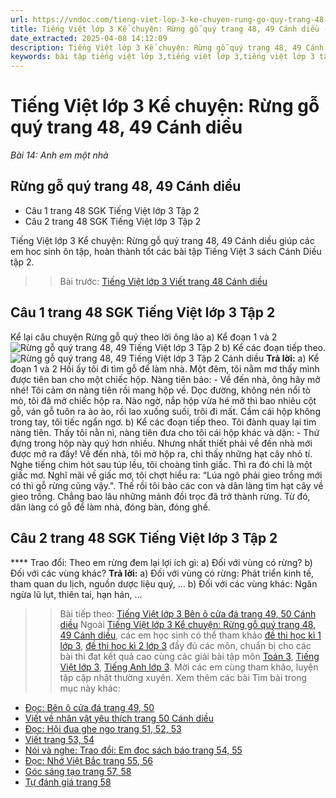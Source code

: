 ```yaml
---
url: https://vndoc.com/tieng-viet-lop-3-ke-chuyen-rung-go-quy-trang-48-49-canh-dieu-285457
title: Tiếng Việt lớp 3 Kể chuyện: Rừng gỗ quý trang 48, 49 Cánh diều - Bài 14: Anh em một nhà - VnDoc.com
date_extracted: 2025-04-08 14:12:09
description: Tiếng Việt lớp 3 Kể chuyện: Rừng gỗ quý trang 48, 49 Cánh diều giúp các em học sinh ôn tập, củng cố kiến thức môn Tiếng Việt lớp 3. Mời các em cùng tham khảo.
keywords: bài tập tiếng việt lớp 3,tiếng việt lớp 3,tiếng việt lớp 3 tập 2,bài tập tiếng việt lớp 3 tập 2,tiếng việt 3 tập 2,tiếng việt lớp 3 cánh diều,tiếng việt 3 cánh diều,tiếng việt lớp 3 tập 2 cánh diều,tiếng việt lớp 3 cd,tiếng việt 3 cánh diều tập 2,Rừng gỗ quý trang 48 tập 2,soạn bài Rừng gỗ quý trang 48 cánh diều,soạn bài Rừng gỗ quý trang 48
---
```


# Tiếng Việt lớp 3 Kể chuyện: Rừng gỗ quý trang 48, 49 Cánh diều
 _Bài 14: Anh em một nhà_
## Rừng gỗ quý trang 48, 49 Cánh diều
  * Câu 1 trang 48 SGK Tiếng Việt lớp 3 Tập 2
  * Câu 2 trang 48 SGK Tiếng Việt lớp 3 Tập 2

Tiếng Việt lớp 3 Kể chuyện: Rừng gỗ quý trang 48, 49 Cánh diều giúp các em hoc sinh ôn tập, hoàn thành tốt các bài tập Tiếng Việt 3 sách Cánh Diều tập 2.
>> Bài trước: [Tiếng Việt lớp 3 Viết trang 48 Cánh diều](<https://vndoc.com/tieng-viet-lop-3-viet-trang-48-canh-dieu-285454>)
## **Câu 1 trang 48 SGK Tiếng Việt lớp 3 Tập 2**
Kể lại câu chuyện Rừng gỗ quý theo lời ông lão
a\) Kể đoạn 1 và 2
![Rừng gỗ quý trang 48, 49 Tiếng Việt lớp 3 Tập 2](https://i.vdoc.vn/data/image/2022/12/28/ke-chuyen-rung-go-quy-trang-48-49-130225.png)
b\) Kể các đoạn tiếp theo.
![Rừng gỗ quý trang 48, 49 Tiếng Việt lớp 3 Tập 2 Cánh diều](https://i.vdoc.vn/data/image/2022/12/28/ke-chuyen-rung-go-quy-trang-48-49-130224.png)
**Trả lời:**
a\) Kể đoạn 1 và 2
Hồi ấy tôi đi tìm gỗ để làm nhà. Một đêm, tôi nằm mơ thấy mình được tiên ban cho một chiếc hộp. Nàng tiên bảo:
\- Về đến nhà, ông hãy mở nhé\!
Tôi cảm ơn nàng tiên rồi mang hộp về. Dọc đường, không nén nổi tò mò, tôi đã mở chiếc hộp ra. Nào ngờ, nắp hộp vừa hé mở thì bao nhiêu cột gỗ, ván gỗ tuôn ra ào ào, rồi lao xuống suối, trôi đi mất. Cầm cái hộp không trong tay, tôi tiếc ngẩn ngơ.
b\) Kể các đoạn tiếp theo.
Tôi đành quay lại tìm nàng tiên. Thấy tôi nằn nì, nàng tiên đưa cho tôi cái hộp khác và dặn:
\- Thứ đựng trong hộp này quý hơn nhiều. Nhưng nhất thiết phải về đến nhà mới được mở ra đấy\!
Về đến nhà, tôi mở hộp ra, chỉ thấy những hạt cây nhỏ tí.
Nghe tiếng chim hót sau túp lều, tôi choàng tỉnh giấc. Thì ra đó chỉ là một giấc mơ. Nghĩ mãi về giấc mơ, tôi chợt hiểu ra: “Lúa ngô phải gieo trồng mới có thì gỗ rừng cũng vậy.".
Thế rồi tôi bảo các con và dân làng tìm hạt cây về gieo trồng. Chẳng bao lâu những mảnh đồi trọc đã trở thành rừng. Từ đó, dân làng có gỗ để làm nhà, đóng bàn, đóng ghế.
## **Câu 2 trang 48 SGK Tiếng Việt lớp 3 Tập 2**
**** Trao đổi: Theo em rừng đem lại lợi ích gì:
a\) Đối với vùng có rừng?
b\) Đối với các vùng khác?
**Trả lời:**
a\) Đối với vùng có rừng: Phát triển kinh tế, tham quan du lịch, nguồn dược liệu quý, …
b\) Đối với các vùng khác: Ngăn ngừa lũ lụt, thiên tai, hạn hán, …
>> Bài tiếp theo: [Tiếng Việt lớp 3 Bên ô cửa đá trang 49, 50 Cánh diều](<https://vndoc.com/tieng-viet-lop-3-ben-o-cua-da-trang-49-50-canh-dieu-285458>)
Ngoài [Tiếng Việt lớp 3 Kể chuyện: Rừng gỗ quý trang 48, 49 Cánh diều](<https://vndoc.com/tieng-viet-lop-3-ke-chuyen-rung-go-quy-trang-48-49-canh-dieu-285457>), các em học sinh có thể tham khảo [đề thi học kì 1 lớp 3](<https://vndoc.com/de-thi-hoc-ki-1-lop3>), [đề thi học kì 2 lớp 3](<https://vndoc.com/de-thi-hoc-ki-2-lop3>) đầy đủ các môn, chuẩn bị cho các bài thi đạt kết quả cao cùng các giải bài tập môn [Toán 3](<https://vndoc.com/toan-lop3>), [Tiếng Việt lớp 3](<https://vndoc.com/tap-doc-lop3>), [Tiếng Anh lớp 3](<https://vndoc.com/tieng-anh-lop3>). Mời các em cùng tham khảo, luyện tập cập nhật thường xuyên.
Xem thêm các bài Tìm bài trong mục này khác:
  * [Đọc: Bên ô cửa đá trang 49, 50](</tieng-viet-lop-3-ben-o-cua-da-trang-49-50-canh-dieu-285458>)
  * [Viết về nhân vật yêu thích trang 50 Cánh diều](</viet-ve-nhan-vat-yeu-thich-trang-50-canh-dieu-285462>)
  * [Đọc: Hội đua ghe ngo trang 51, 52, 53](</tieng-viet-lop-3-hoi-dua-ghe-ngo-trang-51-52-53-canh-dieu-285471>)
  * [Viết trang 53, 54](</tieng-viet-lop-3-viet-trang-53-54-canh-dieu-285489>)
  * [Nói và nghe: Trao đổi: Em đọc sách báo trang 54, 55](</tieng-viet-lop-3-em-doc-sach-bao-trang-54-55-canh-dieu-tap-2-285492>)
  * [Đọc: Nhớ Việt Bắc trang 55, 56](</tieng-viet-lop-3-nho-viet-bac-trang-55-56-canh-dieu-285512>)
  * [Góc sáng tạo trang 57, 58](</tieng-viet-lop-3-goc-sang-tao-trang-57-58-canh-dieu-285514>)
  * [Tự đánh giá trang 58](</tu-danh-gia-trang-58-tieng-viet-lop-3-tap-2-canh-dieu-285516>)

